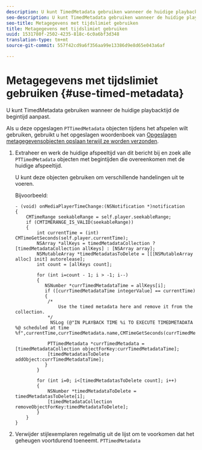 ```yaml
---
description: U kunt TimedMetadata gebruiken wanneer de huidige playbacktijd de begintijd aanpast.
seo-description: U kunt TimedMetadata gebruiken wanneer de huidige playbacktijd de begintijd aanpast.
seo-title: Metagegevens met tijdslimiet gebruiken
title: Metagegevens met tijdslimiet gebruiken
uuid: 1531780f-2502-4235-818c-6c0a6bf3d348
translation-type: tm+mt
source-git-commit: 557f42cd9a6f356aa99e13386d9e8d65e043a6af

---
```



# Metagegevens met tijdslimiet gebruiken {#use-timed-metadata}

U kunt TimedMetadata gebruiken wanneer de huidige playbacktijd de begintijd aanpast.

Als u deze opgeslagen `PTTimedMetadata` objecten tijdens het afspelen wilt gebruiken, gebruikt u het opgeslagen woordenboek van [Opgeslagen metagegevensobjecten opslaan terwijl ze worden verzonden](../../../tvsdk-3x-ios-prog/ios-3x-advertising/ios-3x-custom-tags-configure/ios-3x-timed-metadata-store.md).

1. Extraheer en werk de huidige afspeeltijd van dit bericht bij en zoek alle `PTTimedMetadata` objecten met begintijden die overeenkomen met de huidige afspeeltijd.

   U kunt deze objecten gebruiken om verschillende handelingen uit te voeren.

   Bijvoorbeeld:

   ```
   - (void) onMediaPlayerTimeChange:(NSNotification *)notification 
   { 
       CMTimeRange seekableRange = self.player.seekableRange; 
       if (CMTIMERANGE_IS_VALID(seekableRange)) 
       { 
           int currentTime = (int) CMTimeGetSeconds(self.player.currentTime); 
           NSArray *allKeys = timedMetadataCollection ? [timedMetadataCollection allKeys] : [NSArray array]; 
           NSMutableArray *timedMetadatasToDelete = [[[NSMutableArray alloc] init] autorelease]; 
           int count = [allKeys count]; 
   
           for (int i=count - 1; i > -1; i--) 
           { 
              NSNumber *currTimedMetadataTime = allKeys[i]; 
              if ([currTimedMetadataTime integerValue] == currentTime) 
              { 
               /* 
                   Use the timed metadata here and remove it from the collection. 
               */ 
                NSLog (@"IN PLAYBACK TIME %i TO EXECUTE TIMEDMETADATA %@ scheduled at time %f",currentTime,currTimedMetadata.name,CMTimeGetSeconds(currTimedMetadata.time)); 
   
               PTTimedMetadata *currTimedMetadata = [timedMetadataCollection objectForKey:currTimedMetadataTime]; 
               [timedMetadatasToDelete addObject:currTimedMetadataTime]; 
              } 
           } 
   
           for (int i=0; i<[timedMetadatasToDelete count]; i++) 
           { 
               NSNumber *timedMetadataToDelete = timedMetadatasToDelete[i]; 
               [timedMetadataCollection removeObjectForKey:timedMetadataToDelete]; 
           } 
       } 
   }
   ```

1. Verwijder stijlexemplaren regelmatig uit de lijst om te voorkomen dat het geheugen voortdurend toeneemt. `PTTimedMetadata`